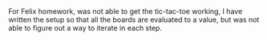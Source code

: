 For Felix homework, was not able to get the tic-tac-toe working, I have written the setup so that all the boards are evaluated to a value, but was not able to figure out a way to iterate in each step.
